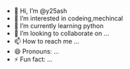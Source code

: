 - 👋 Hi, I’m @y25ash
- 👀 I’m interested in codeing,mechincal
- 🌱 I’m currently learning python
- 💞️ I’m looking to collaborate on ...
- 📫 How to reach me ...
- 😄 Pronouns: ...
- ⚡ Fun fact: ...

<!---
y25ash/y25ash is a ✨ special ✨ repository because its `README.md` (this file) appears on your GitHub profile.
You can click the Preview link to take a look at your changes.
--->
